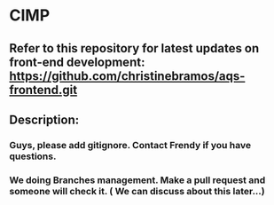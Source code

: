 # CIMP

## Refer to this repository for latest updates on front-end development: https://github.com/christinebramos/aqs-frontend.git

## Description:

### Guys, please add gitignore. Contact Frendy if you have questions.

### We doing Branches management. Make a pull request and someone will check it. ( We can discuss about this later...)
